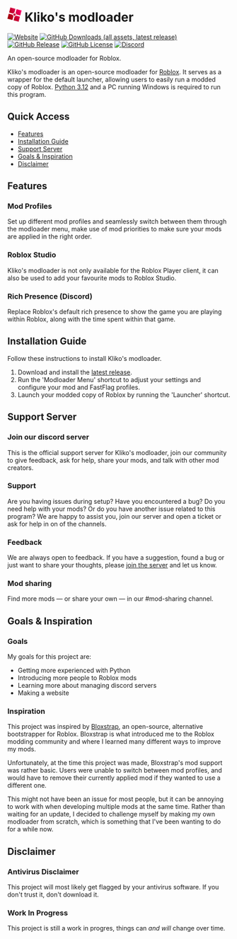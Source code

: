 <h1>
    <img src="GitHub Files/Images/logo.png" height="32" alt="logo"/>
    Kliko's modloader
</h1>

[<img alt="Website" src="https://img.shields.io/badge/website-353639?style=for-the-badge&logo=html5&logoColor=fff&labelColor=cc0037&color=353639">](https://thekliko.github.io/klikos-modloader)
[<img alt="GitHub Downloads (all assets, latest release)" src="https://img.shields.io/github/downloads/thekliko/klikos-modloader/latest/total?style=for-the-badge&label=downloads&labelColor=cc0037&color=353639">](https://github.com/thekliko/klikos-modloader/releases)
[<img alt="GitHub Release" src="https://img.shields.io/github/v/release/thekliko/klikos-modloader?filter=!v*.*.*-beta&style=for-the-badge&labelColor=cc0037&color=353639">](https://github.com/thekliko/klikos-modloader/releases/latest)
[<img alt="GitHub License" src="https://img.shields.io/github/license/thekliko/klikos-modloader?style=for-the-badge&labelColor=cc0037&color=353639">](https://github.com/TheKliko/klikos-modloader/blob/main/LICENSE)
[<img alt="Discord" src="https://img.shields.io/discord/1205938827437412422?style=for-the-badge&logo=discord&logoColor=fff&label=discord&labelColor=5865f2&color=353639">](https://discord.gg/nEjUwdSP9P)

<!-- [<img alt="GitHub Downloads (all assets, all releases)" src="https://img.shields.io/github/downloads/thekliko/klikos-modloader/total?style=for-the-badge&labelColor=cc0037&color=353639353639">](https://github.com/thekliko/klikos-modloader/releases) -->

An open-source modloader for Roblox.

Kliko's modloader is an open-source modloader for <a href="https://www.roblox.com">Roblox</a>. It serves as a wrapper for the default launcher, allowing users to easily run a modded copy of Roblox. <a href="https://www.python.org">Python 3.12</a> and a PC running Windows is required to run this program.



<h2>Quick Access</h2>
<ul>
    <li>
        <a href="#features">Features</a>
    </li>
    <li>
        <a href="#installation-guide">Installation Guide</a>
    </li>
    <li>
        <a href="#support-server">Support Server</a>
    </li>
    <li>
        <a href="#goals-inspiration">Goals & Inspiration</a>
    </li>
    <li>
        <a href="#disclaimer">Disclaimer</a>
    </li>
</ul>



<h2 id="features">Features</h2>

<h3>Mod Profiles</h3>
Set up different mod profiles and seamlessly switch between them through the modloader menu, make use of mod priorities to make sure your mods are applied in the right order.

<h3>Roblox Studio</h3>
Kliko's modloader is not only available for the Roblox Player client, it can also be used to add your favourite mods to Roblox Studio.

<h3>Rich Presence (Discord)</h3>
Replace Roblox's default rich presence to show the game you are playing within Roblox, along with the time spent within that game.



<h2 id="installation-guide">Installation Guide</h2>

Follow these instructions to install Kliko's modloader.

<ol>
    <li>
        Download and install the <a href="https://github.com/TheKliko/klikos-modloader/releases/latest">latest release</a>.
    </li>
    <li>
        Run the 'Modloader Menu' shortcut to adjust your settings and configure your mod and FastFlag profiles.
    </li>
    <li>
        Launch your modded copy of Roblox by running the 'Launcher' shortcut.
    </li>
</ol>



<h2 id="support-server">Support Server</h2>

<h3>Join our discord server</h3>

This is the official support server for Kliko's modloader, join our community to give feedback, ask for help, share your mods, and talk with other mod creators.

<h3>Support</h3>

Are you having issues during setup? Have you encountered a bug? Do you need help with your mods? Or do you have another issue related to this program? We are happy to assist you, join our server and open a ticket or ask for help in on of the channels.

<h3>Feedback</h3>

We are always open to feedback. If you have a suggestion, found a bug or just want to share your thoughts, please <a href='https://discord.gg/nEjUwdSP9P'>join the server</a> and let us know.

<h3>Mod sharing</h3>

Find more mods — or share your own — in our #mod-sharing channel.



<h2 id="goals-inspiration">Goals & Inspiration</h2>

<h3>Goals</h3>
My goals for this project are:
<ul>
    <li>
        Getting more experienced with Python
    </li>
    <li>
        Introducing more people to Roblox mods
    </li>
    <li>
        Learning more about managing discord servers
    </li>
    <li>
        Making a website
    </li>
</ul>

<h3>Inspiration</h3>
This project was inspired by <a href='https://github.com/pizzaboxer/bloxstrap'>Bloxstrap</a>, an open-source, alternative bootstrapper for Roblox. Bloxstrap is what introduced me to the Roblox modding community and where I learned many different ways to improve my mods.

Unfortunately, at the time this project was made, Bloxstrap's mod support was rather basic. Users were unable to switch between mod profiles, and would have to remove their currently applied mod if they wanted to use a different one.

This might not have been an issue for most people, but it can be annoying to work with when developing multiple mods at the same time. Rather than waiting for an update, I decided to challenge myself by making my own modloader from scratch, which is something that I've been wanting to do for a while now.



<h2 id="disclaimer">Disclaimer</h2>

<h3>Antivirus Disclaimer</h3>
This project will most likely get flagged by your antivirus software. If you don't trust it, don't download it.

<h3>Work In Progress</h3>
This project is still a work in progres, things can <em>and will</em> change over time.

